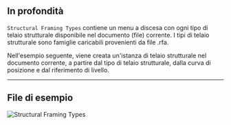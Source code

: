 ## In profondità
`Structural Framing Types` contiene un menu a discesa con ogni tipo di telaio strutturale disponibile nel documento (file) corrente. I tipi di telaio strutturale sono famiglie caricabili provenienti da file .rfa.

Nell'esempio seguente, viene creata un'istanza di telaio strutturale nel documento corrente, a partire dal tipo di telaio strutturale, dalla curva di posizione e dal riferimento di livello.
___
## File di esempio

![Structural Framing Types](./DSRevitNodesUI.StructuralFramingTypes_img.jpg)
